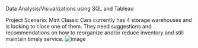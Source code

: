Data Analysis/Visiualizations using SQL and Tableau

Project Scenario: 
Mint Classic Cars currently has 4 storage warehouses and is looking to close one of them. They need suggestions and recommendations on how to reorganize and/or reduce inventory and still maintain timely service. 
![image](https://github.com/malaysia12key/Mint-Classic-Cars-SQL-Tableau/assets/136284123/6664bd7b-a30f-4b38-a996-2acf9a0297de)
